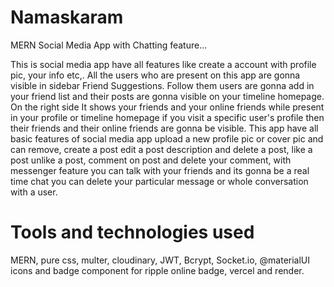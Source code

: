 # Namaskaram
MERN Social Media App with Chatting feature...

This is social media app have all features like create a account with profile pic, your info etc,. 
All the users who are present on this app are gonna visible in sidebar Friend Suggestions. 
Follow them users are gonna add in your friend list and their posts are gonna visible on your timeline homepage. 
On the right side It shows your friends and your online friends while present in your profile or timeline homepage 
if you visit a specific user's profile then their friends and their online friends are gonna be visible. 
This app have all basic features of social media app upload a new profile pic or cover pic and can remove, create a post edit a post description and delete a post, like a post unlike a post, comment on post and delete your comment, with messenger feature you can talk with your friends and its gonna be a real time chat you can delete your particular message or whole conversation with a user. 

# Tools and technologies used 
MERN, pure css, multer, cloudinary, JWT, Bcrypt, Socket.io, @materialUI icons and badge component for ripple online badge, vercel and render.
